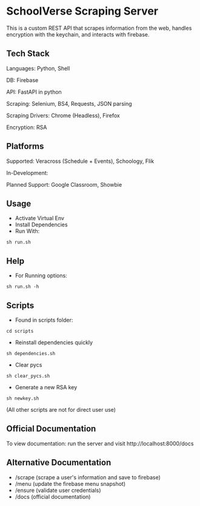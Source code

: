 # SchoolVerse Scraping Server
This is a custom REST API that scrapes information from the web, handles encryption with the keychain, and interacts with firebase. 

## Tech Stack
Languages: Python, Shell

DB: Firebase

API: FastAPI in python

Scraping: Selenium, BS4, Requests, JSON parsing

Scraping Drivers: Chrome (Headless), Firefox

Encryption: RSA

## Platforms
Supported: Veracross (Schedule + Events), Schoology, Flik

In-Development:

Planned Support: Google Classroom, Showbie

## Usage
- Activate Virtual Env
- Install Dependencies
- Run With:
~~~
sh run.sh
~~~

## Help
- For Running options:
~~~
sh run.sh -h
~~~

## Scripts
- Found in scripts folder:
~~~
cd scripts
~~~
- Reinstall dependencies quickly
~~~
sh dependencies.sh
~~~
- Clear pycs
~~~
sh clear_pycs.sh
~~~
- Generate a new RSA key
~~~
sh newkey.sh
~~~

(All other scripts are not for direct user use)

## Official Documentation
To view documentation: run the server and visit http://localhost:8000/docs

## Alternative Documentation
- /scrape (scrape a user's information and save to firebase)
- /menu (update the firebase menu snapshot)
- /ensure (validate user credentials)
- /docs (official documentation)

